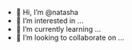 - 👋 Hi, I’m @natasha
- 👀 I’m interested in ...
- 🌱 I’m currently learning ...
- 💞️ I’m looking to collaborate on ...
<!---
natasha1007/Git hub/is a ✨ special ✨ repository because its `README.md` (this file) appears on your GitHub profile.
You can click the Preview link to take a look at your changes.
--->
